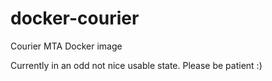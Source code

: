 # docker-courier
Courier MTA Docker image

Currently in an odd not nice usable state. Please be patient :)
